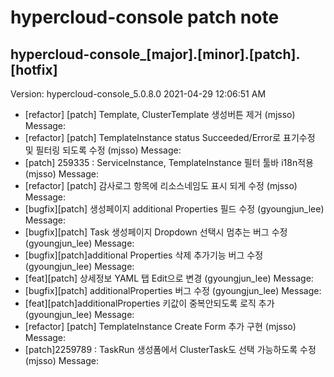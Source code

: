 # hypercloud-console patch note
## hypercloud-console_[major].[minor].[patch].[hotfix]
Version: hypercloud-console_5.0.8.0
2021-04-29  12:06:51 AM
- [refactor] [patch] Template, ClusterTemplate 생성버튼 제거 (mjsso) 
    Message: 
- [refactor] [patch] TemplateInstance status Succeeded/Error로 표기수정 및 필터링 되도록 수정 (mjsso) 
    Message: 
- [patch] 259335 : ServiceInstance, TemplateInstance 필터 툴바 i18n적용 (mjsso) 
    Message: 
- [refactor] [patch] 감사로그 항목에 리소스네임도 표시 되게 수정 (mjsso) 
    Message: 
- [bugfix][patch] 생성페이지 additional Properties 필드 수정 (gyoungjun_lee) 
    Message: 
- [bugfix][patch] Task 생성페이지 Dropdown 선택시 멈추는 버그 수정 (gyoungjun_lee) 
    Message: 
- [bugfix][patch]additional Properties 삭제 추가기능 버그 수정 (gyoungjun_lee) 
    Message: 
- [feat][patch] 상세정보 YAML 탭 Edit으로 변경 (gyoungjun_lee) 
    Message: 
- [bugfix][patch] additionalProperties 버그 수정 (gyoungjun_lee) 
    Message: 
- [feat][patch]additionalProperties 키값이 중복안되도록 로직 추가 (gyoungjun_lee) 
    Message: 
- [refactor] [patch] TemplateInstance Create Form 추가 구현 (mjsso) 
    Message: 
- [patch]2259789 : TaskRun 생성폼에서 ClusterTask도 선택 가능하도록 수정 (mjsso) 
    Message: 